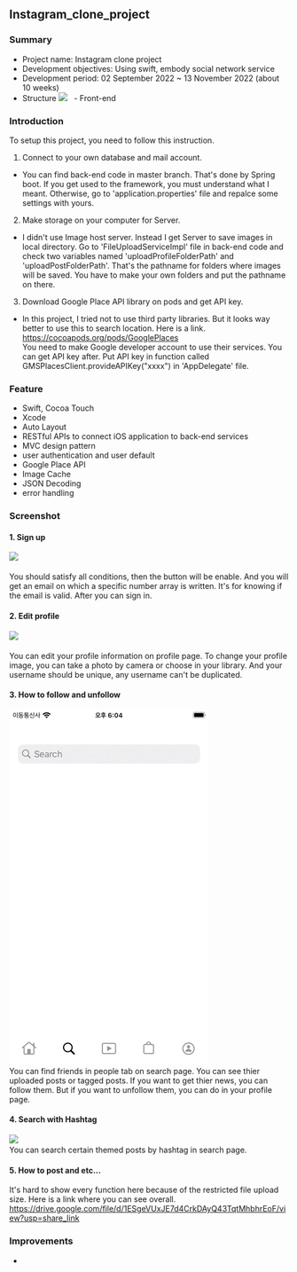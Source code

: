 ## Instagram_clone_project
### Summary
- Project name: Instagram clone project
- Development objectives: Using swift, embody social network service
- Development period: 02 September 2022 ~ 13 November 2022 (about 10 weeks)
- Structure
![](https://user-images.githubusercontent.com/91598430/201608176-aa7a2505-a504-4e1d-936f-25417d0fd3bc.jpg)
&nbsp;&nbsp;- Front-end

### Introduction
To setup this project, you need to follow this instruction. 
1. Connect to your own database and mail account.
- You can find back-end code in master branch. That's done by Spring boot. If you get used to the framework, you must understand what I meant. Otherwise, go to 'application.properties' file and repalce some settings with yours.
2. Make storage on your computer for Server.
- I didn't use Image host server. Instead I get Server to save images in local directory. Go to 'FileUploadServiceImpl' file in back-end code and check two variables named 'uploadProfileFolderPath' and 'uploadPostFolderPath'. That's the pathname for folders where images will be saved. You have to make your own folders and put the pathname on there.
3. Download Google Place API library on pods and get API key.
- In this project, I tried not to use third party libraries. But it looks way better to use this to search location. Here is a link. <br/>  https://cocoapods.org/pods/GooglePlaces  <br/> You need to make Google developer account to use their services. You can get API key after. Put API key in function called GMSPlacesClient.provideAPIKey("xxxx") in 'AppDelegate' file.
### Feature
- Swift, Cocoa Touch
- Xcode
- Auto Layout
- RESTful APIs to connect iOS application to back-end services
- MVC design pattern
- user authentication and user default
- Google Place API
- Image Cache
- JSON Decoding
- error handling
### Screenshot
#### 1. Sign up <br/>  
![](https://github.com/vankoreaseoul/Instagram_clone_project/blob/main/gifs/sign_up.png)
<br/>  
You should satisfy all conditions, then the button will be enable. And you will get an email on which a specific number array is written. It's for knowing if the email is valid. After you can sign in.
#### 2. Edit profile <br/>  
![](https://github.com/vankoreaseoul/Instagram_clone_project/blob/main/gifs/edit_profile.png)
<br/>  
You can edit your profile information on profile page. To change your profile image, you can take a photo by camera or choose in your library. And your username should be unique, any username can't be duplicated. 
#### 3. How to follow and unfollow <br/>
![](https://github.com/vankoreaseoul/Instagram_clone_project/blob/main/gifs/follow.png)
<br/> 
You can find friends in people tab on search page. You can see thier uploaded posts or tagged posts. If you want to get thier news, you can follow them. But if you want to unfollow them, you can do in your profile page.  
#### 4. Search with Hashtag <br/>
![](https://github.com/vankoreaseoul/Instagram_clone_project/blob/main/gifs/hashtag.png)
<br/> 
You can search certain themed posts by hashtag in search page. 
#### 5. How to post and etc...
It's hard to show every function here because of the restricted file upload size. Here is a link where you can see overall. <br/>
https://drive.google.com/file/d/1ESgeVUxJE7d4CrkDAyQ43TqtMhbhrEoF/view?usp=share_link
### Improvements
-
